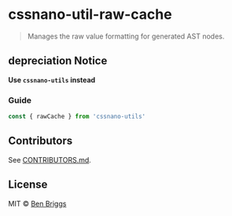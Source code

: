 # cssnano-util-raw-cache

> Manages the raw value formatting for generated AST nodes.

## depreciation Notice

**Use `cssnano-utils` instead**

### Guide

```js
const { rawCache } from 'cssnano-utils'
```

## Contributors

See [CONTRIBUTORS.md](https://github.com/cssnano/cssnano/blob/master/CONTRIBUTORS.md).

## License

MIT © [Ben Briggs](http://beneb.info)
